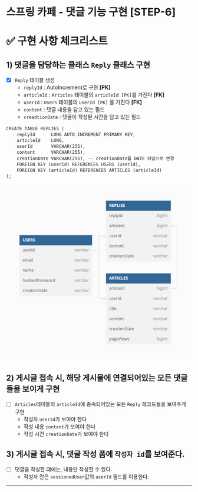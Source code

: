 스프링 카페 - 댓글 기능 구현 [STEP-6]
===

# ✅ 구현 사항 체크리스트

## 1) 댓글을 담당하는 클래스 ```Reply``` 클래스 구현

- [X] ```Reply``` 테이블 생성
    - ```replyId``` : AutoIncrement로 구현 **[PK]**
    - ```articleId``` : ```Articles``` 테이블의 ```articleId [PK]```를 가진다 **[FK]**
    - ```userId``` : ```Users``` 테이블의 ```userId [PK]``` 를 가진다 **[FK]**
    - ```content``` : 댓글 내용을 담고 있는 필드
    - ```creadtionDate``` : 댓글이 작성된 시간을 담고 있는 필드

```
CREATE TABLE REPLIES (
    replyId      LONG AUTO_INCREMENT PRIMARY KEY,
    articleId    LONG,
    userId       VARCHAR(255),
    content      VARCHAR(255),
    creationDate VARCHAR(255), -- creationDate를 DATE 타입으로 변경
    FOREIGN KEY (userId) REFERENCES USERS (userId),
    FOREIGN KEY (articleId) REFERENCES ARTICLES (articleId)
);
```

![img.png](img/img_5.png)


## 2) 게시글 접속 시, 해당 게시물에 연결되어있는 모든 댓글들을 보이게 구현

- [ ] ```Articles```테이블의 ```articleId```에 종속되어있는 모든 ```Reply``` 레코드들을 보여주게 구현
    - 작성자 ```userId```가 보여야 한다
    - 작성 내용 ```content```가 보여야 한다
    - 작성 시간 ```creationDate```가 보여야 한다

## 3) 게시글 접속 시, 댓글 작성 폼에 ```작성자 id```를 보여준다.

- [ ] 댓글을 작성할 떄에는, 내용만 작성할 수 있다.
    - 작성자 란은 ```sessionedUser```값의 ```userId``` 필드를 이용한다.

---
